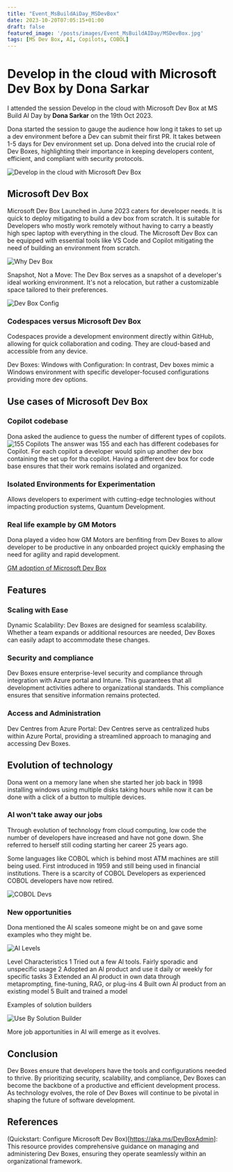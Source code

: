 ```yaml
---
title: "Event_MsBuildAiDay_MSDevBox"
date: 2023-10-20T07:05:15+01:00
draft: false
featured_image: '/posts/images/Event_MsBuildAIDay/MSDevBox.jpg'
tags: [MS Dev Box, AI, Copilots, COBOL]
---
```


# Develop in the cloud with Microsoft Dev Box by Dona Sarkar

I attended the session Develop in the cloud with Microsoft Dev Box at MS Build AI Day by **Dona Sarkar** on the 19th Oct 2023.

Dona started the session to gauge the audience how long it takes to set up a dev environment before a Dev can submit their first PR. It takes between 1-5 days for Dev environment set up. Dona delved into the crucial role of Dev Boxes, highlighting their importance in keeping developers content, efficient, and compliant with security protocols.

![Develop in the cloud with Microsoft Dev Box](../images/Event_MsBuildAIDay/Dona_OpeningSlide.jpg)

## Microsoft Dev Box

 Microsoft Dev Box Launched in June 2023 caters for developer needs. It is quick to deploy mitigating to build a dev box from scratch. It is suitable for Developers who mostly work remotely without having to carry a beastly high spec laptop with everything in the cloud. The Microsoft Dev Box can be equipped with essential tools like VS Code and Copilot mitigating the need of building an environment from scratch. 


![Why Dev Box](../images/Event_MsBuildAIDay/Dona_WhyDevBox.jpg)

Snapshot, Not a Move: The Dev Box serves as a snapshot of a developer's ideal working environment. It's not a relocation, but rather a customizable space tailored to their preferences.

![Dev Box Config](../images/Event_MsBuildAIDay/Dona_DevBoxCOnfig.jpg)

### Codespaces versus Microsoft Dev Box

Codespaces provide a development environment directly within GitHub, allowing for quick collaboration and coding. They are cloud-based and accessible from any device.

Dev Boxes: Windows with Configuration: In contrast, Dev boxes mimic a Windows environment with specific developer-focused configurations providing more dev options. 

## Use cases of Microsoft Dev Box 

### Copilot codebase

Dona asked the audience to guess the number of different types of copilots.  
![155 Copilots](../images/Event_MsBuildAIDay/Dona_155DifferentCopilots.jpg)
The answer was 155 and each has different codebases for Copilot. For each copilot a developer would spin up another dev box containing the set up for tha copilot. Having a different dev box for code base ensures that their work remains isolated and organized.

### Isolated Environments for Experimentation

Allows developers to experiment with cutting-edge technologies without impacting production systems, Quantum Development.

### Real life example by GM Motors

Dona played a video how GM Motors are benfiting from Dev Boxes to allow developer to be productive in any onboarded project quickly emphasing the need for agility and rapid development.

[GM adoption of Microsoft Dev Box](https://www.youtube.com/watch?v=1ejgI7ZXbWs) 

## Features

### Scaling with Ease

Dynamic Scalability: Dev Boxes are designed for seamless scalability. Whether a team expands or additional resources are needed, Dev Boxes can easily adapt to accommodate these changes.

### Security and compliance

Dev Boxes ensure enterprise-level security and compliance through integration with Azure portal and Intune. This guarantees that all development activities adhere to organizational standards. This compliance ensures that sensitive information remains protected. 

### Access and Administration

Dev Centres from Azure Portal: Dev Centres serve as centralized hubs within Azure Portal, providing a streamlined approach to managing and accessing Dev Boxes.

## Evolution of technology

Dona went on a memory lane when she started her job back in 1998 installing windows using multiple disks taking hours while now it can be done with a click of a button to multiple devices. 

### AI won't take away our jobs

Through evolution of technology from cloud computing, low code the number of developers have increased and have not gone down. She referred to herself still coding starting her career 25 years ago. 

Some languages like COBOL which is behind most ATM machines are still being used. First introduced in 1959 and still being used in financial institutions. There is a scarcity of COBOL Developers as experienced COBOL developers have now retired.

![COBOL Devs](../images/Event_MsBuildAIDay/COBOL_DevScarce.jpg)

### New opportunities

Dona mentioned the AI scales someone might be on and gave some examples who they might be.  

![AI Levels](../images/Event_MsBuildAIDay/Dona_AI_Level.jpg)

Level    Characteristics
1        Tried out a few Al tools. Fairly sporadic and unspecific usage
2        Adopted an Al product and use it daily or weekly for specific tasks
3        Extended an Al product in own data through metaprompting, fine-tuning, RAG, or plug-ins
4        Built own Al product from an existing model
5        Built and trained a model

Examples of solution builders

![Use By Solution Builder](../images/Event_MsBuildAIDay/Dona_UseBySolutionBuilder.jpg)

More job apportunities in AI will emerge as it evolves.

## Conclusion

Dev Boxes ensure that developers have the tools and configurations needed to thrive. By prioritizing security, scalability, and compliance, Dev Boxes can become the backbone of a productive and efficient development process. As technology evolves, the role of Dev Boxes will continue to be pivotal in shaping the future of software development.

## References

(Quickstart: Configure Microsoft Dev Box)[https://aka.ms/DevBoxAdmin]: This resource provides comprehensive guidance on managing and administering Dev Boxes, ensuring they operate seamlessly within an organizational framework.
